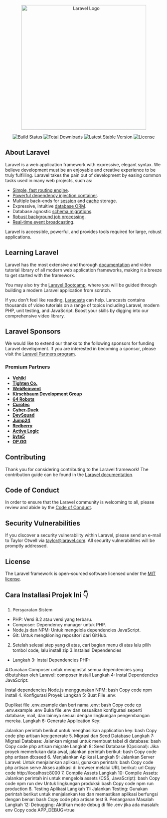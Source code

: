 <p align="center"><a href="https://laravel.com" target="_blank"><img src="https://raw.githubusercontent.com/laravel/art/master/logo-lockup/5%20SVG/2%20CMYK/1%20Full%20Color/laravel-logolockup-cmyk-red.svg" width="400" alt="Laravel Logo"></a></p>

<p align="center">
<a href="https://github.com/laravel/framework/actions"><img src="https://github.com/laravel/framework/workflows/tests/badge.svg" alt="Build Status"></a>
<a href="https://packagist.org/packages/laravel/framework"><img src="https://img.shields.io/packagist/dt/laravel/framework" alt="Total Downloads"></a>
<a href="https://packagist.org/packages/laravel/framework"><img src="https://img.shields.io/packagist/v/laravel/framework" alt="Latest Stable Version"></a>
<a href="https://packagist.org/packages/laravel/framework"><img src="https://img.shields.io/packagist/l/laravel/framework" alt="License"></a>
</p>

## About Laravel

Laravel is a web application framework with expressive, elegant syntax. We believe development must be an enjoyable and creative experience to be truly fulfilling. Laravel takes the pain out of development by easing common tasks used in many web projects, such as:

- [Simple, fast routing engine](https://laravel.com/docs/routing).
- [Powerful dependency injection container](https://laravel.com/docs/container).
- Multiple back-ends for [session](https://laravel.com/docs/session) and [cache](https://laravel.com/docs/cache) storage.
- Expressive, intuitive [database ORM](https://laravel.com/docs/eloquent).
- Database agnostic [schema migrations](https://laravel.com/docs/migrations).
- [Robust background job processing](https://laravel.com/docs/queues).
- [Real-time event broadcasting](https://laravel.com/docs/broadcasting).

Laravel is accessible, powerful, and provides tools required for large, robust applications.

## Learning Laravel

Laravel has the most extensive and thorough [documentation](https://laravel.com/docs) and video tutorial library of all modern web application frameworks, making it a breeze to get started with the framework.

You may also try the [Laravel Bootcamp](https://bootcamp.laravel.com), where you will be guided through building a modern Laravel application from scratch.

If you don't feel like reading, [Laracasts](https://laracasts.com) can help. Laracasts contains thousands of video tutorials on a range of topics including Laravel, modern PHP, unit testing, and JavaScript. Boost your skills by digging into our comprehensive video library.

## Laravel Sponsors

We would like to extend our thanks to the following sponsors for funding Laravel development. If you are interested in becoming a sponsor, please visit the [Laravel Partners program](https://partners.laravel.com).

### Premium Partners

- **[Vehikl](https://vehikl.com/)**
- **[Tighten Co.](https://tighten.co)**
- **[WebReinvent](https://webreinvent.com/)**
- **[Kirschbaum Development Group](https://kirschbaumdevelopment.com)**
- **[64 Robots](https://64robots.com)**
- **[Curotec](https://www.curotec.com/services/technologies/laravel/)**
- **[Cyber-Duck](https://cyber-duck.co.uk)**
- **[DevSquad](https://devsquad.com/hire-laravel-developers)**
- **[Jump24](https://jump24.co.uk)**
- **[Redberry](https://redberry.international/laravel/)**
- **[Active Logic](https://activelogic.com)**
- **[byte5](https://byte5.de)**
- **[OP.GG](https://op.gg)**

## Contributing

Thank you for considering contributing to the Laravel framework! The contribution guide can be found in the [Laravel documentation](https://laravel.com/docs/contributions).

## Code of Conduct

In order to ensure that the Laravel community is welcoming to all, please review and abide by the [Code of Conduct](https://laravel.com/docs/contributions#code-of-conduct).

## Security Vulnerabilities

If you discover a security vulnerability within Laravel, please send an e-mail to Taylor Otwell via [taylor@laravel.com](mailto:taylor@laravel.com). All security vulnerabilities will be promptly addressed.

## License

The Laravel framework is open-sourced software licensed under the [MIT license](https://opensource.org/licenses/MIT).

## Cara Installasi Projek Ini 👇

1. Persyaratan Sistem
- PHP: Versi 8.2 atau versi yang terbaru.
- Composer: Dependency manager untuk PHP.
- Node.js dan NPM: Untuk mengelola dependencies JavaScript.
- Git: Untuk mengkloning repositori dari GitHub.
2. Setelah selesai step yang di atas, cari bagian menu di atas lalu pilih tombol code, lalu install zip
3.Instalasi Dependencies
- Langkah 3: Instal Dependencies PHP:

4.Gunakan Composer untuk menginstal semua dependencies yang dibutuhkan oleh Laravel:
composer install
Langkah 4: Instal Dependencies JavaScript:

Instal dependencies Node.js menggunakan NPM:
bash
Copy code
npm install
4. Konfigurasi Proyek
Langkah 5: Buat File .env:

Duplikat file .env.example dan beri nama .env:
bash
Copy code
cp .env.example .env
Buka file .env dan sesuaikan konfigurasi seperti database, mail, dan lainnya sesuai dengan lingkungan pengembangan mereka.
Langkah 6: Generate Application Key:

Jalankan perintah berikut untuk menghasilkan application key:
bash
Copy code
php artisan key:generate
5. Migrasi dan Seed Database
Langkah 7: Migrasi Database:
Jalankan migrasi untuk membuat tabel di database:
bash
Copy code
php artisan migrate
Langkah 8: Seed Database (Opsional):
Jika proyek memerlukan data awal, jalankan perintah berikut:
bash
Copy code
php artisan db:seed
6. Menjalankan Aplikasi
Langkah 9: Jalankan Server Laravel:
Untuk menjalankan aplikasi, gunakan perintah:
bash
Copy code
php artisan serve
Akses aplikasi di browser melalui URL berikut:
url
Copy code
http://localhost:8000
7. Compile Assets
Langkah 10: Compile Assets:
Jalankan perintah ini untuk mengelola assets (CSS, JavaScript):
bash
Copy code
npm run dev
Untuk lingkungan produksi:
bash
Copy code
npm run production
8. Testing Aplikasi
Langkah 11: Jalankan Testing:
Gunakan perintah berikut untuk menjalankan tes dan memastikan aplikasi berfungsi dengan benar:
bash
Copy code
php artisan test
9. Penanganan Masalah
Langkah 12: Debugging:
Aktifkan mode debug di file .env jika ada masalah:
env
Copy code
APP_DEBUG=true
